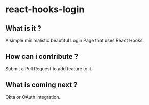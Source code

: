 # react-hooks-login
## What is it ?
A simple minimalistic beautiful Login Page that uses React Hooks.

## How can i contribute ?
Submit a Pull Request to add feature to it.

## What is coming next ?
Okta or OAuth integration.


